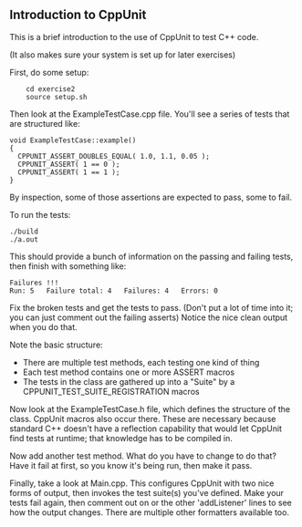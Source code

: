 ## Introduction to CppUnit

This is a brief introduction to the use of CppUnit to test C++ code.

(It also makes sure your system is set up for later exercises)

First, do some setup:

```
    cd exercise2
    source setup.sh
```

Then look at the ExampleTestCase.cpp file.  You'll see a series of tests that are structured like:

```
void ExampleTestCase::example()
{
  CPPUNIT_ASSERT_DOUBLES_EQUAL( 1.0, 1.1, 0.05 );
  CPPUNIT_ASSERT( 1 == 0 );
  CPPUNIT_ASSERT( 1 == 1 );
}
```

By inspection, some of those assertions are expected to pass, some to fail.

To run the tests:

```
./build
./a.out
```

This should provide a bunch of information on the passing and failing tests, then finish with something like:

```
Failures !!!
Run: 5   Failure total: 4   Failures: 4   Errors: 0
```

Fix the broken tests and get the tests to pass.  (Don't put a lot of time into it; you can just comment out the failing asserts) Notice the nice clean output when you do that.

Note the basic structure:
 - There are multiple test methods, each testing one kind of thing
 - Each test method contains one or more ASSERT macros
 - The tests in the class are gathered up into a "Suite" by a CPPUNIT_TEST_SUITE_REGISTRATION macros

Now look at the ExampleTestCase.h file, which defines the structure of the class. CppUnit macros also occur there.  These are necessary because standard C++ doesn't have a reflection capability that would let CppUnit find tests at runtime; that knowledge has to be compiled in.

Now add another test method.  What do you have to change to do that?  Have it fail at first, so you know it's being run, then make it pass.

Finally, take a look at Main.cpp.  This configures CppUnit with two nice forms of output, then invokes the test suite(s) you've defined. Make your tests fail again, then comment out on or the other 'addListener' lines to see how the output changes. There are multiple other formatters available too.

